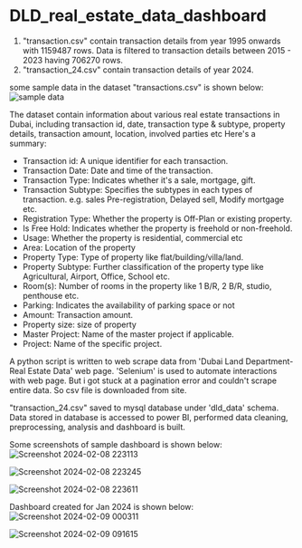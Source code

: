 # DLD_real_estate_data_dashboard

1. "transaction.csv" contain transaction details from year 1995 onwards with 1159487 rows. Data is filtered to transaction details between 2015 - 2023 having 706270 rows.
2. "transaction_24.csv" contain transaction details of year 2024.

some sample data in the  dataset "transactions.csv" is shown below:
![sample data](https://github.com/nimmigopan/DLD_real_estate_data_dashboard/assets/35449494/ac1f4aa5-2bab-4609-8f44-c39ed5968661)

The dataset contain information about various real estate transactions in Dubai, including transaction id, date, transaction type & subtype, property details, transaction amount,
location, involved parties etc Here's a summary:

- Transaction id: A unique identifier for each transaction.
- Transaction Date: Date and time of the transaction.
- Transaction Type: Indicates whether it's a sale, mortgage, gift.
- Transaction Subtype: Specifies the subtypes in each types of transaction. e.g. sales Pre-registration, Delayed sell, Modify mortgage etc.
- Registration Type: Whether the property is Off-Plan or existing property.
- Is Free Hold: Indicates whether the property is freehold or non-freehold.
- Usage: Whether the property is residential, commercial etc
- Area: Location of the property
- Property Type: Type of property like flat/building/villa/land.
- Property Subtype: Further classification of the property type like Agricultural, Airport, Office, School etc.
- Room(s): Number of rooms in the property like 1 B/R, 2 B/R, studio, penthouse etc.
- Parking: Indicates the availability of parking space or not
- Amount: Transaction amount.
- Property size: size of property
- Master Project: Name of the master project if applicable.
- Project: Name of the specific project.


A python script is written to web scrape data from 'Dubai Land Department- Real Estate Data' web page.
'Selenium' is used to automate interactions with web page. But i got stuck at a pagination error and couldn't scrape entire data.
So csv file is downloaded from site.

"transaction_24.csv" saved to mysql database under 'dld_data' schema.
Data stored in database is accessed to power BI, performed data cleaning, preprocessing, analysis and dashboard is built.

Some screenshots of sample dashboard is shown below:
![Screenshot 2024-02-08 223113](https://github.com/nimmigopan/DLD_real_estate_data_dashboard/assets/35449494/11b3ddde-25bd-4850-bb63-85b6d437275e)

![Screenshot 2024-02-08 223245](https://github.com/nimmigopan/DLD_real_estate_data_dashboard/assets/35449494/1f74245a-b1a5-4a1f-bd88-ab2ef8c49d8e)


![Screenshot 2024-02-08 223611](https://github.com/nimmigopan/DLD_real_estate_data_dashboard/assets/35449494/33c378d9-7482-4fc0-b2f4-f941fcd0e22c)

Dashboard created for Jan 2024 is shown below:
![Screenshot 2024-02-09 000311](https://github.com/nimmigopan/DLD_real_estate_data_dashboard/assets/35449494/fced8ba1-a592-4e7f-8e37-64fa0ca768e9)

![Screenshot 2024-02-09 091615](https://github.com/nimmigopan/DLD_real_estate_data_dashboard/assets/35449494/915f9b58-0646-49f0-89f6-64ff8bd5e2f5)




